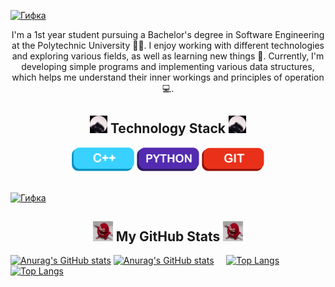 
<a href="javascript:void(0)"> ![Гифка](video_2024-06-08_23-36-04.gif) </a>
<div align="center">

I'm a 1st year student pursuing a Bachelor's degree in Software Engineering at the Polytechnic University 👨‍🎓. I enjoy working with different technologies and exploring various fields, as well as learning new things 👾. Currently, I'm developing simple programs and implementing various data structures, which helps me understand their inner workings and principles of operation 💻.

</div>

<div align="center">
    <h2><img src="./pedro.gif" alt="Pedro" width="28"> Technology Stack <img src="./pedro.gif" alt="Pedro" width="28"> </h2> 
    <img src="./maket1.png" alt="C++" width="100">
    <img src="./maket2.png" alt="Python" width="100">
    <img src="./maket3.png" alt="Git" width="100">
</div>

<a href="javascript:void(0)"> <br> ![Гифка](gif/test2.gif) </a>

<div align="center">
    <h2><img src="./redMan.gif" alt="Redman" width="32"> My GitHub Stats <img src="./redMan.gif" alt="Redman" width="32"></h2>
</div>

[![Anurag's GitHub stats](https://github-readme-stats.vercel.app/api?username=GosteGrid&show=reviews&show_icons=true&theme=midnight-purple&bg_color=00000000#gh-dark-mode-only)](https://github.com/GosteGrid/github-readme-stats#gh-dark-mode-only)
[![Anurag's GitHub stats](https://github-readme-stats.vercel.app/api?username=GosteGrid&show=reviews&show_icons=true&theme=graywhite&bg_color=00000000#gh-light-mode-only)](https://github.com/GosteGrid/github-readme-stats#gh-light-mode-only)
&nbsp; &nbsp;
[![Top Langs](https://github-readme-stats.vercel.app/api/top-langs/?username=GosteGrid&layout=donut&theme=midnight-purple&bg_color=00000000#gh-dark-mode-only)](https://github.com/GosteGrid/github-readme-stats#gh-dark-mode-only)
[![Top Langs](https://github-readme-stats.vercel.app/api/top-langs/?username=GosteGrid&layout=donut&theme=graywhite&bg_color=00000000#gh-light-mode-only)](https://github.com/GosteGrid/github-readme-stats#gh-light-mode-only)

